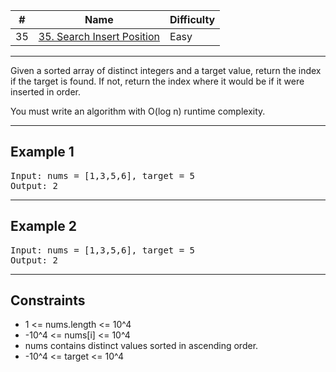 | #   | Name                                                                                            | Difficulty |
| --- | ----------------------------------------------------------------------------------------------- | ---------- |
| 35  | [35. Search Insert Position](https://leetcode.com/problems/search-insert-position/description/) | Easy       |

---

Given a sorted array of distinct integers and a target value, return the index if the target is found. If not, return the index where it would be if it were inserted in order.

You must write an algorithm with O(log n) runtime complexity.

---

## Example 1

<pre>
Input: nums = [1,3,5,6], target = 5
Output: 2
</pre>

---

## Example 2

<pre>
Input: nums = [1,3,5,6], target = 5
Output: 2
</pre>

---

## Constraints

- 1 <= nums.length <= 10^4
- -10^4 <= nums[i] <= 10^4
- nums contains distinct values sorted in ascending order.
- -10^4 <= target <= 10^4
